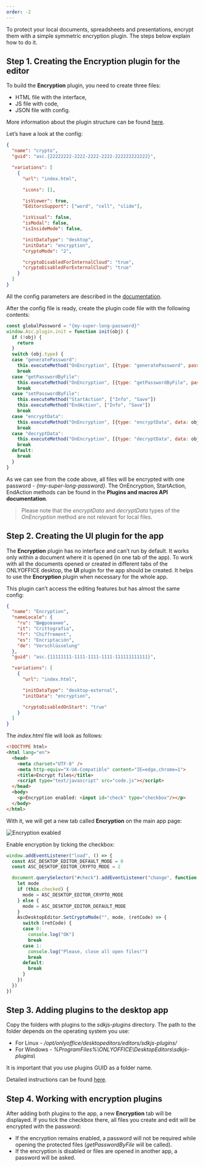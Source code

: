 ```yaml
---
order: -2
---
```


To protect your local documents, spreadsheets and presentations, encrypt them with a simple symmetric encryption plugin. The steps below explain how to do it.

## Step 1. Creating the Encryption plugin for the editor

To build the **Encryption** plugin, you need to create three files:

- HTML file with the interface,
- JS file with code,
- JSON file with config.

More information about the plugin structure can be found [here](../../../../Plugin%20and%20Macros/Get%20Started/Plugin%20structure/index.md).

Let’s have a look at the config:

``` json
{
  "name": "crypto",
  "guid": "asc.{22222222-2222-2222-2222-222222222222}",

  "variations": [
    {
      "url": "index.html",

      "icons": [],

      "isViewer": true,
      "EditorsSupport": ["word", "cell", "slide"],

      "isVisual": false,
      "isModal": false,
      "isInsideMode": false,

      "initDataType": "desktop",
      "initData": "encryption",
      "cryptoMode": "2",

      "cryptoDisabledForInternalCloud": "true",
      "cryptoDisabledForExternalCloud": "true"
    }
  ]
}
```

All the config parameters are described in the [documentation](../../../../Plugin%20and%20Macros/Usage%20API/Config/index.md).

After the config file is ready, create the plugin code file with the following contents:

``` javascript
const globalPassword = "{my-super-long-password}"
window.Asc.plugin.init = function init(obj) {
  if (!obj) {
    return
  }
  switch (obj.type) {
  case "generatePassword":
    this.executeMethod("OnEncryption", [{type: "generatePassword", password: globalPassword}])
    break
  case "getPasswordByFile":
    this.executeMethod("OnEncryption", [{type: "getPasswordByFile", password: globalPassword}])
    break
  case "setPasswordByFile":
    this.executeMethod("StartAction", ["Info", "Save"])
    this.executeMethod("EndAction", ["Info", "Save"])
    break
  case "encryptData":
    this.executeMethod("OnEncryption", [{type: "encryptData", data: obj.data, check: true}])
    break
  case "decryptData":
    this.executeMethod("OnEncryption", [{type: "decryptData", data: obj.data, check: true}])
    break
  default:
    break
  }
}
```

As we can see from the code above, all files will be encrypted with one password - *{my-super-long-password}*. The OnEncryption, StartAction, EndAction methods can be found in the **Plugins and macros API documentation**.

> Please note that the *encryptData* and *decryptData* types of the *OnEncryption* method are not relevant for local files.

## Step 2. Creating the UI plugin for the app

The **Encryption** plugin has no interface and can’t run by default. It works only within a document where it is opened (in one tab of the app). To work with all the documents opened or created in different tabs of the ONLYOFFICE desktop, the **UI** plugin for the app should be created. It helps to use the **Encryption** plugin when necessary for the whole app.

This plugin can’t access the editing features but has almost the same config:

``` json
{
  "name": "Encryption",
  "nameLocale": { 
    "ru": "Шифрование",
    "it": "Crittografia",
    "fr": "Chiffrement",
    "es": "Encriptación",
    "de": "Verschlüsselung"
  },
  "guid": "asc.{11111111-1111-1111-1111-111111111111}",

  "variations": [
    {
      "url": "index.html",

      "initDataType": "desktop-external",
      "initData": "encryption",

      "cryptoDisabledOnStart": "true"
    }
  ]
}
```

The *index.html* file will look as follows:

``` html
<!DOCTYPE html>
<html lang="en">
  <head>
    <meta charset="UTF-8" />
    <meta http-equiv="X-UA-Compatible" content="IE=edge,chrome=1">
    <title>Encrypt files</title>
    <script type="text/javascript" src="code.js"></script>
  </head>
  <body>
    <p>Encryption enabled: <input id="check" type="checkbox"/></p>
  </body>
</html>
```

With it, we will get a new tab called **Encryption** on the main app page:

![Encryption exabled](/assets/images/desktop/encryption-enabled.png)

Enable encryption by ticking the checkbox:

``` javascript
window.addEventListener("load", () => {
  const ASC_DESKTOP_EDITOR_DEFAULT_MODE = 0
  const ASC_DESKTOP_EDITOR_CRYPTO_MODE = 2

  document.querySelector("#check").addEventListener("change", function changeListener() {
    let mode
    if (this.checked) {
      mode = ASC_DESKTOP_EDITOR_CRYPTO_MODE
    } else {
      mode = ASC_DESKTOP_EDITOR_DEFAULT_MODE
    }
    AscDesktopEditor.SetCryptoMode("", mode, (retCode) => {
      switch (retCode) {
      case 0:
        console.log("OK")
        break
      case 1:
        console.log("Please, close all open files!")
        break
      default:
        break
      }
    })
  })
})
```

## Step 3. Adding plugins to the desktop app

Copy the folders with plugins to the *sdkjs-plugins* directory. The path to the folder depends on the operating system you use:

- For Linux - */opt/onlyoffice/desktopeditors/editors/sdkjs-plugins/*
- For Windows - *%ProgramFiles%\ONLYOFFICE\DesktopEditors\sdkjs-plugins\\*

It is important that you use plugins GUID as a folder name.

Detailed instructions can be found [here](../../../../Plugin%20and%20Macros/Plugins/Adding%20plugins/ONLYOFFICE%20Desktop%20Editors/index.md).

## Step 4. Working with encryption plugins

After adding both plugins to the app, a new **Encryption** tab will be displayed. If you tick the checkbox there, all files you create and edit will be encrypted with the password:

- If the encryption remains enabled, a password will not be required while opening the protected files (*getPasswordByFile* will be called).
- If the encryption is disabled or files are opened in another app, a password will be asked.
